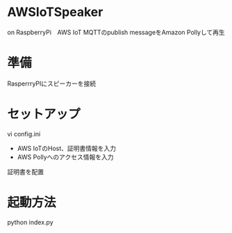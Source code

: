 # AWSIoTSpeaker
on RaspberryPi　AWS IoT MQTTのpublish messageをAmazon Pollyして再生

# 準備
RasperrryPIにスピーカーを接続

# セットアップ
vi config.ini
* AWS IoTのHost、証明書情報を入力
* AWS Pollyへのアクセス情報を入力

証明書を配置

# 起動方法
python index.py
